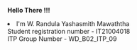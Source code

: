 <b>Hello There !!!</b>

<li>
I'm W. Randula Yashasmith Mawaththa <br>
Student registration number - IT21004018 <br>
ITP Group Number - WD_B02_ITP_09 <br>
</li>
